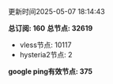 更新时间2025-05-07 18:14:43

**总订阅: 160**
**总节点: 32619**
- vless节点: 10117
- hysteria2节点: 2

**google ping有效节点: 375**

